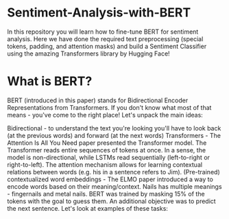 # Sentiment-Analysis-with-BERT

In this repository you will learn how to fine-tune BERT for sentiment analysis. Here we have done the required text preprocessing (special tokens, padding, and attention masks) and build a Sentiment Classifier using the amazing Transformers library by Hugging Face!

# What is BERT?
BERT (introduced in this paper) stands for Bidirectional Encoder Representations from Transformers. If you don't know what most of that means - you've come to the right place! Let's unpack the main ideas:

Bidirectional - to understand the text you're looking you'll have to look back (at the previous words) and forward (at the next words)
Transformers - The Attention Is All You Need paper presented the Transformer model. The Transformer reads entire sequences of tokens at once. In a sense, the model is non-directional, while LSTMs read sequentially (left-to-right or right-to-left). The attention mechanism allows for learning contextual relations between words (e.g. his in a sentence refers to Jim).
(Pre-trained) contextualized word embeddings - The ELMO paper introduced a way to encode words based on their meaning/context. Nails has multiple meanings - fingernails and metal nails.
BERT was trained by masking 15% of the tokens with the goal to guess them. An additional objective was to predict the next sentence. Let's look at examples of these tasks:
